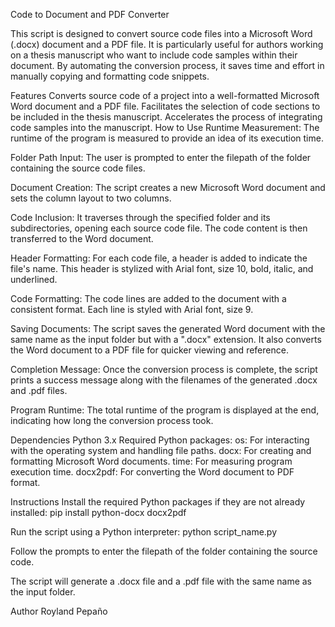 Code to Document and PDF Converter

This script is designed to convert source code files into a Microsoft Word (.docx) document and a PDF file. It is particularly useful for authors working on a thesis manuscript who want to include code samples within their document. By automating the conversion process, it saves time and effort in manually copying and formatting code snippets.

Features
Converts source code of a project into a well-formatted Microsoft Word document and a PDF file.
Facilitates the selection of code sections to be included in the thesis manuscript.
Accelerates the process of integrating code samples into the manuscript.
How to Use
Runtime Measurement: The runtime of the program is measured to provide an idea of its execution time.

Folder Path Input: The user is prompted to enter the filepath of the folder containing the source code files.

Document Creation: The script creates a new Microsoft Word document and sets the column layout to two columns.

Code Inclusion: It traverses through the specified folder and its subdirectories, opening each source code file. The code content is then transferred to the Word document.

Header Formatting: For each code file, a header is added to indicate the file's name. This header is stylized with Arial font, size 10, bold, italic, and underlined.

Code Formatting: The code lines are added to the document with a consistent format. Each line is styled with Arial font, size 9.

Saving Documents: The script saves the generated Word document with the same name as the input folder but with a ".docx" extension. It also converts the Word document to a PDF file for quicker viewing and reference.

Completion Message: Once the conversion process is complete, the script prints a success message along with the filenames of the generated .docx and .pdf files.

Program Runtime: The total runtime of the program is displayed at the end, indicating how long the conversion process took.

Dependencies
Python 3.x
Required Python packages:
os: For interacting with the operating system and handling file paths.
docx: For creating and formatting Microsoft Word documents.
time: For measuring program execution time.
docx2pdf: For converting the Word document to PDF format.

Instructions
Install the required Python packages if they are not already installed:
pip install python-docx docx2pdf

Run the script using a Python interpreter:
python script_name.py

Follow the prompts to enter the filepath of the folder containing the source code.

The script will generate a .docx file and a .pdf file with the same name as the input folder.

Author
Royland Pepaño
